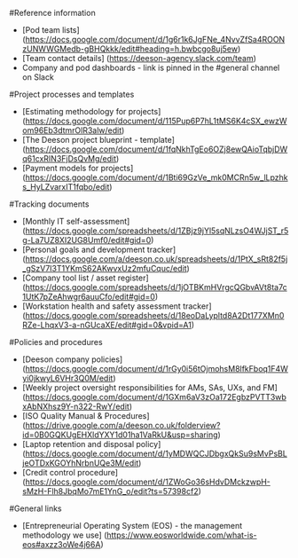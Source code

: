 #Reference information

- [Pod team lists]
(https://docs.google.com/document/d/1g6r1k6JgFNe_4NvvZfSa4ROONzUNWWGMedb-gBHQkkk/edit#heading=h.bwbcgo8uj5ew)
- [Team contact details] (https://deeson-agency.slack.com/team)
- Company and pod dashboards - link is pinned in the #general channel on Slack

#Project processes and templates

- [Estimating methodology for projects]
(https://docs.google.com/document/d/115Pup6P7hL1tMS6K4cSX_ewzWom96Eb3dtmrOlR3alw/edit)
- [The Deeson project blueprint - template]
(https://docs.google.com/document/d/1fqNkhTgEo6OZj8ewQAioTqbjDWq61cxRIN3FjDsQvMg/edit)
- [Payment models for projects]
(https://docs.google.com/document/d/1Bti69GzVe_mk0MCRn5w_lLpzhks_HyLZvarxIT1fqbo/edit)

#Tracking documents

- [Monthly IT self-assessment]
(https://docs.google.com/spreadsheets/d/1ZBjz9jYl5sqNLzsO4WJjST_r5g-La7UZ8XI2UG8Umf0/edit#gid=0) 
- [Personal goals and development tracker]
(https://docs.google.com/a/deeson.co.uk/spreadsheets/d/1PtX_sRt82f5j_gSzV7I3T1YKmS62AKwvxUz2mfuCquc/edit)
- [Company tool list / asset register]
(https://docs.google.com/spreadsheets/d/1jOTBKmHVrgcQGbvAVt8ta7c1UtK7pZeAhwgr6auuCfo/edit#gid=0)
- [Workstation health and safety assessment tracker]
(https://docs.google.com/spreadsheets/d/18eoDaLypltd8A2Dt177XMn0RZe-LhqxV3-a-nGUcaXE/edit#gid=0&vpid=A1)

#Policies and procedures

- [Deeson company policies] (https://docs.google.com/document/d/1rGy0i56tOjmohsM8lfkFboq1F4Wyi0jkwyL6VHr3Q0M/edit)
- [Weekly project oversight responsibilities for AMs, SAs, UXs, and FM]
(https://docs.google.com/document/d/1GXm6aV3zOa172EgbzPVTT3wbxAbNXhsz9Y-n322-RwY/edit) 
- [ISO Quality Manual & Procedures]
(https://drive.google.com/a/deeson.co.uk/folderview?id=0B0GQKUgEHXldYXY1d01ha1VaRkU&usp=sharing)
- [Laptop retention and disposal policy]
(https://docs.google.com/document/d/1yMDWQCJDbgxQkSu9sMvPsBLjeOTDxKGOYhNrbnUQe3M/edit) 
- [Credit control procedure]
(https://docs.google.com/document/d/1ZWoGo36sHdvDMckzwpH-sMzH-Flh8JbqMo7mE1YnG_o/edit?ts=57398cf2)

#General links

- [Entrepreneurial Operating System (EOS) - the management methodology we use]
(https://www.eosworldwide.com/what-is-eos#axzz3oWe4j66A)



